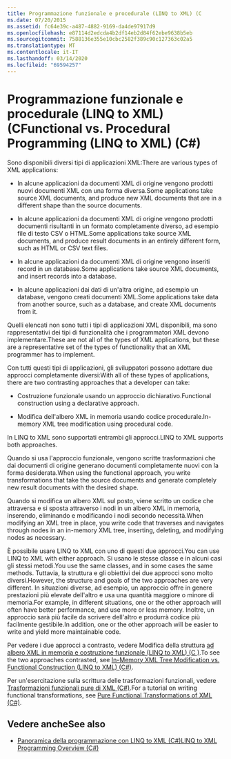 ```yaml
---
title: Programmazione funzionale e procedurale (LINQ to XML) (C
ms.date: 07/20/2015
ms.assetid: fc64e39c-a487-4882-9169-da4de97917d9
ms.openlocfilehash: e87114d2edcda4b2df14eb2d84f62ebe9638b5eb
ms.sourcegitcommit: 7588136e355e10cbc2582f389c90c127363c02a5
ms.translationtype: MT
ms.contentlocale: it-IT
ms.lasthandoff: 03/14/2020
ms.locfileid: "69594257"
---
```

# <a name="functional-vs-procedural-programming-linq-to-xml-c"></a><span data-ttu-id="eae32-102">Programmazione funzionale e procedurale (LINQ to XML) (C</span><span class="sxs-lookup"><span data-stu-id="eae32-102">Functional vs. Procedural Programming (LINQ to XML) (C#)</span></span>
<span data-ttu-id="eae32-103">Sono disponibili diversi tipi di applicazioni XML:</span><span class="sxs-lookup"><span data-stu-id="eae32-103">There are various types of XML applications:</span></span>  
  
- <span data-ttu-id="eae32-104">In alcune applicazioni da documenti XML di origine vengono prodotti nuovi documenti XML con una forma diversa.</span><span class="sxs-lookup"><span data-stu-id="eae32-104">Some applications take source XML documents, and produce new XML documents that are in a different shape than the source documents.</span></span>  
  
- <span data-ttu-id="eae32-105">In alcune applicazioni da documenti XML di origine vengono prodotti documenti risultanti in un formato completamente diverso, ad esempio file di testo CSV o HTML.</span><span class="sxs-lookup"><span data-stu-id="eae32-105">Some applications take source XML documents, and produce result documents in an entirely different form, such as HTML or CSV text files.</span></span>  
  
- <span data-ttu-id="eae32-106">In alcune applicazioni da documenti XML di origine vengono inseriti record in un database.</span><span class="sxs-lookup"><span data-stu-id="eae32-106">Some applications take source XML documents, and insert records into a database.</span></span>  
  
- <span data-ttu-id="eae32-107">In alcune applicazioni dai dati di un'altra origine, ad esempio un database, vengono creati documenti XML.</span><span class="sxs-lookup"><span data-stu-id="eae32-107">Some applications take data from another source, such as a database, and create XML documents from it.</span></span>  
  
 <span data-ttu-id="eae32-108">Quelli elencati non sono tutti i tipi di applicazioni XML disponibili, ma sono rappresentativi dei tipi di funzionalità che i programmatori XML devono implementare.</span><span class="sxs-lookup"><span data-stu-id="eae32-108">These are not all of the types of XML applications, but these are a representative set of the types of functionality that an XML programmer has to implement.</span></span>  
  
 <span data-ttu-id="eae32-109">Con tutti questi tipi di applicazioni, gli sviluppatori possono adottare due approcci completamente diversi:</span><span class="sxs-lookup"><span data-stu-id="eae32-109">With all of these types of applications, there are two contrasting approaches that a developer can take:</span></span>  
  
- <span data-ttu-id="eae32-110">Costruzione funzionale usando un approccio dichiarativo.</span><span class="sxs-lookup"><span data-stu-id="eae32-110">Functional construction using a declarative approach.</span></span>  
  
- <span data-ttu-id="eae32-111">Modifica dell'albero XML in memoria usando codice procedurale.</span><span class="sxs-lookup"><span data-stu-id="eae32-111">In-memory XML tree modification using procedural code.</span></span>  
  
 <span data-ttu-id="eae32-112">In LINQ to XML sono supportati entrambi gli approcci.</span><span class="sxs-lookup"><span data-stu-id="eae32-112">LINQ to XML supports both approaches.</span></span>  
  
 <span data-ttu-id="eae32-113">Quando si usa l'approccio funzionale, vengono scritte trasformazioni che dai documenti di origine generano documenti completamente nuovi con la forma desiderata.</span><span class="sxs-lookup"><span data-stu-id="eae32-113">When using the functional approach, you write transformations that take the source documents and generate completely new result documents with the desired shape.</span></span>  
  
 <span data-ttu-id="eae32-114">Quando si modifica un albero XML sul posto, viene scritto un codice che attraversa e si sposta attraverso i nodi in un albero XML in memoria, inserendo, eliminando e modificando i nodi secondo necessità.</span><span class="sxs-lookup"><span data-stu-id="eae32-114">When modifying an XML tree in place, you write code that traverses and navigates through nodes in an in-memory XML tree, inserting, deleting, and modifying nodes as necessary.</span></span>  
  
 <span data-ttu-id="eae32-115">È possibile usare LINQ to XML con uno di questi due approcci.</span><span class="sxs-lookup"><span data-stu-id="eae32-115">You can use LINQ to XML with either approach.</span></span> <span data-ttu-id="eae32-116">Si usano le stesse classe e in alcuni casi gli stessi metodi.</span><span class="sxs-lookup"><span data-stu-id="eae32-116">You use the same classes, and in some cases the same methods.</span></span> <span data-ttu-id="eae32-117">Tuttavia, la struttura e gli obiettivi dei due approcci sono molto diversi.</span><span class="sxs-lookup"><span data-stu-id="eae32-117">However, the structure and goals of the two approaches are very different.</span></span> <span data-ttu-id="eae32-118">In situazioni diverse, ad esempio, un approccio offre in genere prestazioni più elevate dell'altro e usa una quantità maggiore o minore di memoria.</span><span class="sxs-lookup"><span data-stu-id="eae32-118">For example, in different situations, one or the other approach will often have better performance, and use more or less memory.</span></span> <span data-ttu-id="eae32-119">Inoltre, un approccio sarà più facile da scrivere dell'altro e produrrà codice più facilmente gestibile.</span><span class="sxs-lookup"><span data-stu-id="eae32-119">In addition, one or the other approach will be easier to write and yield more maintainable code.</span></span>  
  
 <span data-ttu-id="eae32-120">Per vedere i due approcci a contrasto, vedere Modifica della struttura [ad albero XML in memoria e costruzione funzionale (LINQ to XML) (C )](./in-memory-xml-tree-modification-vs-functional-construction-linq-to-xml.md).</span><span class="sxs-lookup"><span data-stu-id="eae32-120">To see the two approaches contrasted, see [In-Memory XML Tree Modification vs. Functional Construction (LINQ to XML) (C#)](./in-memory-xml-tree-modification-vs-functional-construction-linq-to-xml.md).</span></span>  
  
 <span data-ttu-id="eae32-121">Per un'esercitazione sulla scrittura delle trasformazioni funzionali, vedere [Trasformazioni funzionali pure di XML (C#)](./introduction-to-pure-functional-transformations.md).</span><span class="sxs-lookup"><span data-stu-id="eae32-121">For a tutorial on writing functional transformations, see [Pure Functional Transformations of XML (C#)](./introduction-to-pure-functional-transformations.md).</span></span>  
  
## <a name="see-also"></a><span data-ttu-id="eae32-122">Vedere anche</span><span class="sxs-lookup"><span data-stu-id="eae32-122">See also</span></span>

- [<span data-ttu-id="eae32-123">Panoramica della programmazione con LINQ to XML (C#)</span><span class="sxs-lookup"><span data-stu-id="eae32-123">LINQ to XML Programming Overview (C#)</span></span>](./linq-to-xml-overview.md)
